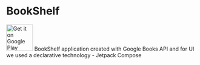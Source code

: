 # BookShelf
<a href="https://play.google.com/store/apps/details?id=com.partitionsoft.bookshelf"><img alt="Get it on Google Play" src="https://play.google.com/intl/en_us/badges/images/generic/en-play-badge.png" height=70px /></a> 
BookShelf application created with Google Books API and for UI we used a declarative technology - Jetpack Compose
